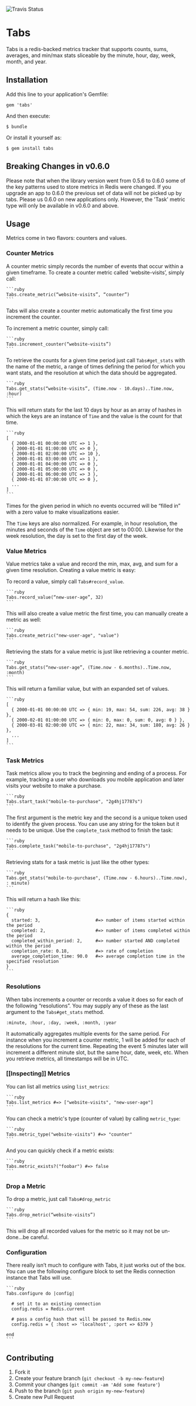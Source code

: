 ![Travis Status](https://api.travis-ci.org/thegrubbsian/tabs.png)

# Tabs

Tabs is a redis-backed metrics tracker that supports counts, sums, averages, and min/max stats sliceable by the minute, hour, day, week, month, and year.

## Installation

Add this line to your application's Gemfile:

    gem 'tabs'

And then execute:

    $ bundle

Or install it yourself as:

    $ gem install tabs

## Breaking Changes in v0.6.0

Please note that when the library version went from 0.5.6 to 0.6.0 some of
the key patterns used to store metrics in Redis were changed.  If you upgrade
an app to 0.6.0 the previous set of data will not be picked up by tabs.
Please us 0.6.0 on new applications only.  However, the 'Task' metric
type will only be available in v0.6.0 and above.

## Usage

Metrics come in two flavors: counters and values.

### Counter Metrics

A counter metric simply records the number of events that occur within a given timeframe.  To create a counter metric called ‘website-visits’, simply call:

    ```ruby
    Tabs.create_metric(“website-visits”, “counter”)
    ```

Tabs will also create a counter metric automatically the first time you
increment the counter.

To increment a metric counter, simply call:

    ```ruby
    Tabs.increment_counter(“website-visits”)
    ```

To retrieve the counts for a given time period just call `Tabs#get_stats` with the name of the metric, a range of times defining the period for which you want stats, and the resolution at which the data should be aggregated.

    ```ruby
    Tabs.get_stats(“website-visits”, (Time.now - 10.days)..Time.now, :hour)
    ```
    
This will return stats for the last 10 days by hour as an array of hashes in which the keys are an instance of `Time` and the value is the count for that time.

    ```ruby
    [
      { 2000-01-01 00:00:00 UTC => 1 },
      { 2000-01-01 01:00:00 UTC => 0 },
      { 2000-01-01 02:00:00 UTC => 10 },
      { 2000-01-01 03:00:00 UTC => 1 },
      { 2000-01-01 04:00:00 UTC => 0 },
      { 2000-01-01 05:00:00 UTC => 0 },
      { 2000-01-01 06:00:00 UTC => 3 },
      { 2000-01-01 07:00:00 UTC => 0 },
      ...
    ]
    ```
    
Times for the given period in which no events occurred will be “filled in” with a zero value to make visualizations easier.

The `Time` keys are also normalized.  For example, in hour resolution, the minutes and seconds of the `Time` object are set to 00:00.  Likewise for the week resolution, the day is set to the first day of the week.

### Value Metrics

Value metrics take a value and record the min, max, avg, and sum for a given time resolution.  Creating a value metric is easy:

To record a value, simply call `Tabs#record_value`.

    ```ruby
    Tabs.record_value(“new-user-age”, 32)
    ```

This will also create a value metric the first time, you can manually create
a metric as well:

    ```ruby
    Tabs.create_metric("new-user-age", "value")
    ```
    
Retrieving the stats for a value metric is just like retrieving a counter metric.

    ```ruby
    Tabs.get_stats(“new-user-age”, (Time.now - 6.months)..Time.now, :month)
    ```
    
This will return a familiar value, but with an expanded set of values.

    ```ruby
    [
      { 2000-01-01 00:00:00 UTC => { min: 19, max: 54, sum: 226, avg: 38 } },
      { 2000-02-01 01:00:00 UTC => { min: 0, max: 0, sum: 0, avg: 0 } },
      { 2000-03-01 02:00:00 UTC => { min: 22, max: 34, sum: 180, avg: 26 } },
      ...
    ]
    ```

### Task Metrics

Task metrics allow you to track the beginning and ending of a process.
For example, tracking a user who downloads you mobile application and
later visits your website to make a purchase.

    ```ruby
    Tabs.start_task("mobile-to-purchase", "2g4hj17787s")
    ```

The first argument is the metric key and the second is a unique token
used to identify the given process.  You can use any string for the
token but it needs to be unique.  Use the `complete_task` method to
finish the task:

    ```ruby
    Tabs.complete_task("mobile-to-purchase", "2g4hj17787s")
    ```

Retrieving stats for a task metric is just like the other types:

    ```ruby
    Tabs.get_stats("mobile-to-purchase", (Time.now - 6.hours)..Time.now), : minute)
    ```

This will return a hash like this:

    ```ruby
    {
      started: 3,                     #=> number of items started within the period
      completed: 2,                   #=> number of items completed within the period
      completed_within_period: 2,     #=> number started AND completed within the period
      completion_rate: 0.18,          #=> rate of completion
      average_completion_time: 90.0   #=> average completion time in the specified resolution
    }
    ```

### Resolutions

When tabs increments a counter or records a value it does so for each of the following “resolutions”.  You may supply any of these as the last argument to the `Tabs#get_stats` method.

    :minute, :hour, :day, :week, :month, :year

It automatically aggregates multiple events for the same period.  For instance when you increment a counter metric, 1 will be added for each of the resolutions for the current time.  Repeating the event 5 minutes later will increment a different minute slot, but the same hour, date, week, etc.  When you retrieve metrics, all timestamps will be in UTC.

### [[Inspecting]] Metrics

You can list all metrics using `list_metrics`:

    ```ruby
    Tabs.list_metrics #=> ["website-visits", "new-user-age"]
    ```

You can check a metric's type (counter of value) by calling
`metric_type`:

    ```ruby
    Tabs.metric_type("website-visits") #=> "counter"
    ```

And you can quickly check if a metric exists:

    ```ruby
    Tabs.metric_exists?("foobar") #=> false
    ```

### Drop a Metric

To drop a metric, just call `Tabs#drop_metric`

    ```ruby
    Tabs.drop_metric(“website-visits”)
    ```
    
This will drop all recorded values for the metric so it may not be un-done...be careful.

### Configuration

There really isn’t much to configure with Tabs, it just works out of the box.  You can use the following configure block to set the Redis connection instance that Tabs will use.

    ```ruby
    Tabs.configure do |config|
    
      # set it to an existing connection
      config.redis = Redis.current
      
      # pass a config hash that will be passed to Redis.new
      config.redis = { :host => 'localhost', :port => 6379 }
      
    end
    ```

## Contributing

1. Fork it
2. Create your feature branch (`git checkout -b my-new-feature`)
3. Commit your changes (`git commit -am 'Add some feature'`)
4. Push to the branch (`git push origin my-new-feature`)
5. Create new Pull Request
